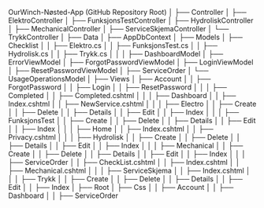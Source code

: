 OurWinch-Nøsted-App (GitHub Repository Root)
│
├── Controller
│   ├── ElektroController
│   ├── FunksjonsTestController
│   ├── HydroliskController
│   ├── MechanicalController
│   ├── ServiceSkjemaController
│   └── TrykkController
│
├── Data
│   ├── AppDbContext
│
├── Models
│   ├── Checklist
│   │   ├── Elektro.cs
│   │   ├── FunksjonsTest.cs
│   │   ├── Hydrolisk.cs
│   │   ├── Trykk.cs
│   │
│   ├── DashboardModel
│   ├── ErrorViewModel
│   ├── ForgotPasswordViewModel
│   ├── LoginViewModel
│   ├── ResetPasswordViewModel
│   ├── ServiceOrder
│   └── UsageOperationsModel
│
├── Views
│   ├── Account
│   │   ├── ForgotPassword
│   │   ├── Login
│   │   ├── ResetPassword
│   │
│   ├── Completed
│   │   ├── Completed.cshtml
│   │
│   ├── Dashboard
│   │   ├── Index.cshtml
│   │   ├── NewService.cshtml
│   │
│   ├── Electro
│   │   ├── Create
│   │   ├── Delete
│   │   ├── Details
│   │   ├── Edit
│   │   ├── Index
│   │
│   ├── FunksjonsTest
│   │   ├── Create
│   │   ├── Delete
│   │   ├── Details
│   │   ├── Edit
│   │   ├── Index
│   │
│   ├── Home
│   │   ├── Index.cshtml
│   │   ├── Privacy.cshtml
│   │
│   ├── Hydrolisk
│   │   ├── Create
│   │   ├── Delete
│   │   ├── Details
│   │   ├── Edit
│   │   ├── Index
│   │
│   ├── Mechanical
│   │   ├── Create
│   │   ├── Delete
│   │   ├── Details
│   │   ├── Edit
│   │   ├── Index
│   │
│   ├── ServiceOrder
│   │   ├── CheckList.cshtml
│   │   ├── Index.cshtml
│   │   ├── Mechanical.cshtml
│   │
│   ├── ServiceSkjema
│   │   ├── Index.cshtml
│   │
│   ├── Trykk
│   │   ├── Create
│   │   ├── Delete
│   │   ├── Details
│   │   ├── Edit
│   │   ├── Index
│
├── Root
│   ├── Css
│   │   ├── Account
│   │   ├── Dashboard
│   │   ├── ServiceOrder
